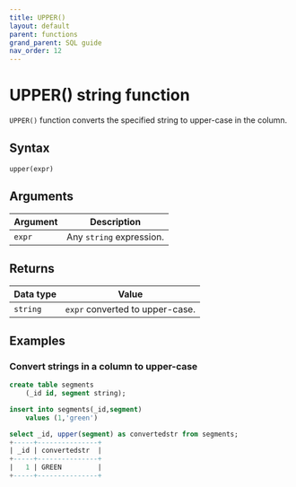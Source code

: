 ```yaml
---
title: UPPER()
layout: default
parent: functions
grand_parent: SQL guide
nav_order: 12
---
```


# UPPER() string function

`UPPER()` function converts the specified string to upper-case in the column.

## Syntax

```
upper(expr)
```

## Arguments

| Argument | Description |
|---|---|
| `expr` | Any `string` expression. |

## Returns

| Data type | Value |
|---|---|
| `string` | `expr` converted to upper-case. |


## Examples

### Convert strings in a column to upper-case

```sql
create table segments
    (_id id, segment string);

insert into segments(_id,segment)
    values (1,'green')

select _id, upper(segment) as convertedstr from segments;
+-----+---------------+
| _id | convertedstr  |
+-----+---------------+
|   1 | GREEN         |
+-----+---------------+
```
